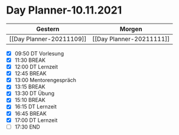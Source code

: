 
Day Planner-10.11.2021
======================
  
| Gestern | Morgen |  
| ------- | ------ |  
| [[Day Planner-20211109]] | [[Day Planner-20211111]] |  
- [x] 09:50 DT Vorlesung
- [x] 11:30 BREAK
- [x] 12:00 DT Lernzeit
- [x] 12:45 BREAK
- [x] 13:00 Mentorengespräch
- [x] 13:15 BREAK
- [x] 13:30 DT Übung
- [x] 15:10 BREAK
- [x] 16:15 DT Lernzeit
- [x] 16:45 BREAK
- [x] 17:00 DT Lernzeit
- [ ] 17:30 END